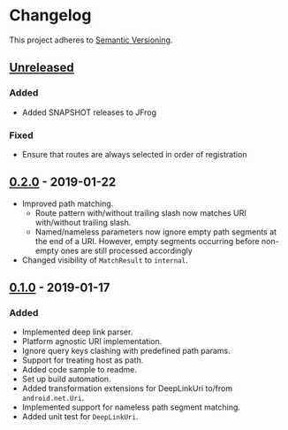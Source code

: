 # Changelog

This project adheres to [Semantic Versioning](https://semver.org/spec/v2.0.0.html).


## [Unreleased]

### Added
- Added SNAPSHOT releases to JFrog

### Fixed
- Ensure that routes are always selected in order of registration

## [0.2.0] - 2019-01-22
- Improved path matching.
  - Route pattern with/without trailing slash now matches URI with/without trailing slash.
  - Named/nameless parameters now ignore empty path segments at the end of a URI. 
  However, empty segments occurring before non-empty ones are still processed accordingly
- Changed visibility of `MatchResult` to `internal`.

## [0.1.0] - 2019-01-17
### Added
- Implemented deep link parser.
- Platform agnostic URI implementation.
- Ignore query keys clashing with predefined path params.
- Support for treating host as path.
- Added code sample to readme.
- Set up build automation.
- Added transformation extensions for DeepLinkUri to/from `android.net.Uri`.
- Implemented support for nameless path segment matching.
- Added unit test for `DeepLinkUri`.

[Unreleased]: https://github.com/hellofresh/android-deeplink/compare/0.2.0...HEAD
[0.2.0]: https://github.com/hellofresh/android-deeplink/compare/0.1.0...0.2.0
[0.1.0]: https://github.com/hellofresh/android-deeplink/compare/2a89d70648ee809bac78a3b768fe664d3f04aad8...0.1.0
